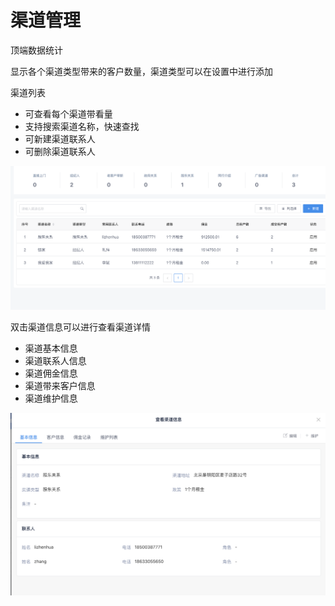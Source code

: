 # 渠道管理

顶端数据统计

  显示各个渠道类型带来的客户数量，渠道类型可以在设置中进行添加



渠道列表

* 可查看每个渠道带看量
* 支持搜索渠道名称，快速查找
* 可新建渠道联系人
* 可删除渠道联系人

![](../../../.gitbook/assets/wx20200707-214034-2x.png)

双击渠道信息可以进行查看渠道详情

* 渠道基本信息
* 渠道联系人信息
* 渠道佣金信息
* 渠道带来客户信息
* 渠道维护信息

![](../../../.gitbook/assets/wx20200707-214611-2x.png)



